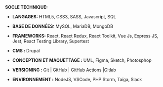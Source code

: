 
__SOCLE TECHNIQUE:__


* __LANGAGES:__ HTML5, CSS3, SASS, Javascript, SQL

* __BASE DE DONNÉES:__ MySQL, MariaDB, MongoDB
 
* __FRAMEWORKS:__  React, React Redux, React Toolkit, Vue Js, Express JS, Jest, React Testing Library, Supertest

* __CMS :__ Drupal

* __CONCEPTION ET MAQUETTAGE :__ UML, Figma, Sketch, Photosphop

* __VERSIONING :__ Git | GitHub | GitHub Actions |Gitlab 

* __ENVIRONNEMENT :__ NodeJS, VSCode, PHP Storm, Taïga, Slack





